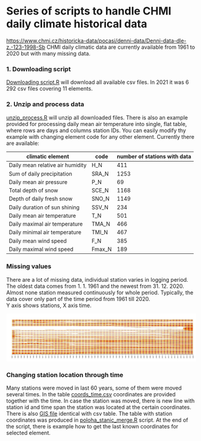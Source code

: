 # Series of scripts to handle CHMI daily climate historical data
  
https://www.chmi.cz/historicka-data/pocasi/denni-data/Denni-data-dle-z.-123-1998-Sb CHMI daily climatic data are currently available from 1961 to 2020 but with many missing data.
  
### 1. Downloading script
[Downloading script.R](./downloading_script.R) will download all available csv files. In 2021 it was 6 292 csv files covering 11 elements. 

### 2. Unzip and process data
[unzip_process.R](./unzip_process.R) will unzip all downloaded files. There is also an example provided for processing daily mean air temperature into single, flat table, where rows are days and columns station IDs. You can easily modify thy example with changing element code for any other element. Currently there are available:

| climatic element                 |code  | number of stations with data |
|----------------------------------|------|------------------------------|
| Daily mean relative air humidity |H_N   | 411                          |
| Sum of daily precipitation       |SRA_N | 1253                         |
| Daily mean air pressure          |P_N   | 69                           |
| Total depth of snow              |SCE_N | 1168                         |
| Depth of daily fresh snow        |SNO_N | 1149                         |
| Daily duration of sun shining    |SSV_N | 234                          |
| Daily mean air temperature       |T_N   | 501                          |
| Daily maximal air temperature    |TMA_N | 466                          |
| Daily minimal air temperature    |TMI_N | 467                          |
| Daily mean  wind speed           |F_N   | 385                          |
| Daily maximal wind speed         |Fmax_N| 189                          |


### Missing values
There are a lot of missing data, individual station varies in logging period. The oldest data comes from 1. 1. 1961 and the newest from 31. 12. 2020. Almost none station measured continuously for whole period. Typically, the data cover only part of the time period from 1961 till 2020.    
Y axis shows stations, X axis time.

![image of missing data](airTmean.jpg)


### Changing station location through time
Many stations were moved in last 60 years, some of them were moved several times. In the table [coords_time.csv](./coords_time.csv) coordinates are provided together with the time. In case the station was moved, there is new line with station id and time span the station was located at the certain coordinates. There is also [GIS file](./coords_time.gpkg)  identical with csv table. The table with station coordinates was produced in [poloha_stanic_merge.R](./poloha_stanic_merge.R) script. At the end of the script, there is example how to get the last known coordinates for selected element.   


